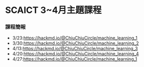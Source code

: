 # SCAICT 3~4月主題課程
### 課程簡報
* 3/23:https://hackmd.io/@ChiuChiuCircle/machine_learning_1
* 3/30:https://hackmd.io/@ChiuChiuCircle/machine_learning_2
* 4/13:https://hackmd.io/@ChiuChiuCircle/machine_learning_3
* 4/20:https://hackmd.io/@ChiuChiuCircle/machine_learning_4
* 4/27:https://hackmd.io/@ChiuChiuCircle/machine_learning_1
